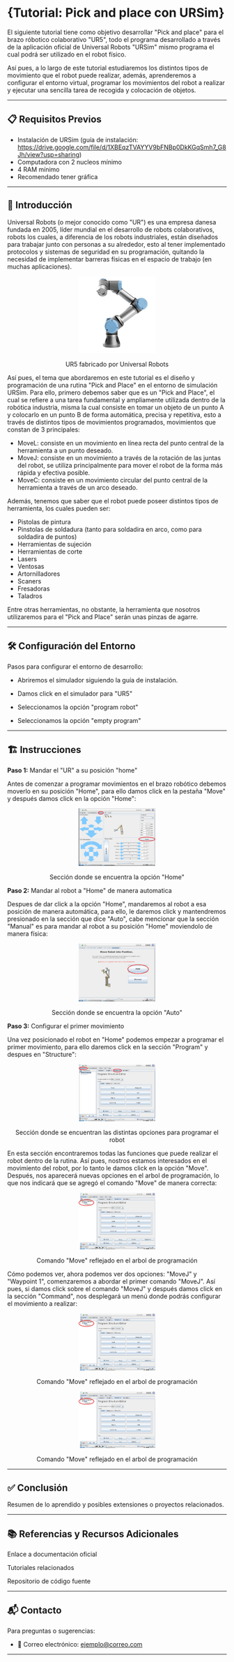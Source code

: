 # {Tutorial: Pick and place con URSim}

El siguiente tutorial tiene como objetivo desarrollar "Pick and place" para el brazo róbotico colaborativo "UR5", todo el programa desarrollado a través de la aplicación oficial de Universal Robots "URSim" mismo programa el cual podrá ser utilizado en el robot físico.

Así pues, a lo largo de este tutorial estudiaremos los distintos tipos de movimiento que el robot puede realizar, además, aprenderemos a configurar el entorno virtual, programar los movimientos del robot a realizar y ejecutar una sencilla tarea de recogida y colocación de objetos.

---

## 📋 Requisitos Previos

- Instalación de URSim (guía de instalación: https://drive.google.com/file/d/1XBEqzTVAYYV9bFNBp0DkKGqSmh7_G8Jh/view?usp=sharing)
- Computadora con 2 nucleos mínimo
- 4 RAM mínimo
- Recomendado tener gráfica 

---

## 📖  Introducción

Universal Robots (o mejor conocido como "UR") es una empresa danesa fundada en 2005, líder mundial en el desarrollo de robots colaborativos, robots los cuales, a diferencia de los robots industriales, están diseñados para trabajar junto con personas a su alrededor, esto al tener implementado protocolos y sistemas de seguridad en su programación, quitando la necesidad de implementar barreras físicas en el espacio de trabajo (en muchas aplicaciones).

<p align="center">
  <img src="media/images/UR5.png" alt="Image Open" style="width:35%;"> 
</p>

<p align="center"> UR5 fabricado por Universal Robots

Así pues, el tema que abordaremos en este tutorial es el diseño y programación de una rutina "Pick and Place" en el entorno de simulación URSim. Para ello, primero debemos saber que es un "Pick and Place", el cual se refiere a una tarea fundamental y ampliamente utilizada dentro de la robótica industria, misma la cual consiste en tomar un objeto de un punto A y colocarlo en un punto B de forma automática, precisa y repetitiva, esto a través de distintos tipos de movimientos programados, movimientos que constan de 3 principales:
- MoveL: consiste en un movimiento en línea recta del punto central de la herramienta a un punto deseado.
- MoveJ: consiste en un movimiento a través de la rotación de las juntas del robot, se utiliza principalmente para mover el robot de la forma más rápida y efectiva posible.
- MoveC: consiste en un movimiento circular del punto central de la herramienta a través de un arco deseado.

Además, tenemos que saber que el robot puede poseer distintos tipos de herramienta, los cuales pueden ser:
- Pistolas de pintura
- Pinstolas de soldadura (tanto para soldadira en arco, como para soldadira de puntos)
- Herramientas de sujeción
- Herramientas de corte
- Lasers
- Ventosas
- Artornilladores
- Scaners
- Fresadoras
- Taladros
  
Entre otras herramientas, no obstante, la herramienta que nosotros utilizaremos para el "Pick and Place" serán unas pinzas de agarre.

---

## 🛠️ Configuración del Entorno

Pasos para configurar el entorno de desarrollo:

* Abriremos el simulador siguiendo la guía de instalación. 

* Damos click en el simulador para "UR5"

* Seleccionamos la opción "program robot"
  
* Seleccionamos la opción "empty program"
  
---
## 🏗️ Instrucciones
**Paso 1:** Mandar el "UR" a su posición "home"

Antes de comenzar a programar movimientos en el brazo robótico debemos moverlo en su posición "Home", para ello damos click en la pestaña "Move" y después damos click en la opción "Home":

<p align="center">
  <img src="media/images/home.png" alt="Image Open" style="width:35%;"> 
</p>

<p align="center"> Sección donde se encuentra la opción "Home"


**Paso 2:** Mandar al robot a "Home" de manera automatica

Despues de dar click a la opción "Home", mandaremos al robot a esa posición de manera automática, para ello, le daremos click y mantendremos presionado en la sección que dice "Auto", cabe mencionar que la sección "Manual" es para mandar al robot a su posición "Home" moviendolo de manera física:

<p align="center">
  <img src="media/images/Auto.png" alt="Image Open" style="width:35%;"> 
</p>

<p align="center"> Sección donde se encuentra la opción "Auto"

**Paso 3:** Configurar el primer movimiento

Una vez posicionado el robot en "Home" podemos empezar a programar el primer movimiento, para ello daremos click en la sección "Program" y despues en "Structure":

<p align="center">
  <img src="media/images/Movimiento.png" alt="Image Open" style="width:35%;"> 
</p>

<p align="center"> Sección donde se encuentran las distintas opciones para programar el robot

En esta sección encontraremos todas las funciones que puede realizar el robot dentro de la rutina. Así pues, nostros estamos interesados en el movimiento del robot, por lo tanto le damos click en la opción "Move". Después, nos aparecerá nuevas opciones en el arbol de programación, lo que nos indicará que se agregó el comando "Move" de manera correcta:

<p align="center">
  <img src="media/images/MoveJ.png" alt="Image Open" style="width:35%;"> 
</p>

<p align="center"> Comando "Move" reflejado en el arbol de programación
  
Cómo podemos ver, ahora podemos ver dos opciones: "MoveJ" y "Waypoint 1", comenzaremos a abordar el primer comando "MoveJ". Así pues, si damos click sobre el comando "MoveJ" y después damos click en la sección "Command", nos desplegará un menú donde podrás configurar el movimiento a realizar:

<p align="center">
  <img src="media/images/MoveJ.png" alt="Image Open" style="width:35%;"> 
</p>

<p align="center"> Comando "Move" reflejado en el arbol de programación
  
<p align="center">
  <img src="media/images/MoveJ.png" alt="Image Open" style="width:35%;"> 
</p>

<p align="center"> Comando "Move" reflejado en el arbol de programación
   
---
## ✅ Conclusión

Resumen de lo aprendido y posibles extensiones o proyectos relacionados.

---

## 📚 Referencias y Recursos Adicionales


Enlace a documentación oficial

Tutoriales relacionados

Repositorio de código fuente

---

## 📬 Contacto

Para preguntas o sugerencias:

* 📧 Correo electrónico: ejemplo@correo.com
---
